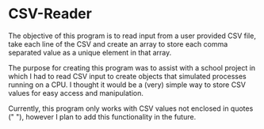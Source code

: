 # CSV-Reader

The objective of this program is to read input from a user provided CSV file, take each line of the
CSV and create an array to store each comma separated value as a unique element in that array.

The purpose for creating this program was to assist with a school project in which I had to read
CSV input to create objects that simulated processes running on a CPU. I thought it would be a (very)
simple way to store CSV values for easy access and manipulation.

Currently, this program only works with CSV values not enclosed in quotes (" "), however I plan to add this
functionality in the future.